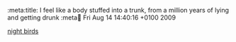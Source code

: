 :meta:title: I feel like a body stuffed into a trunk, from a million years of lying and getting drunk
:meta:date: Fri Aug 14 14:40:16 +0100 2009

[night birds](http://jasoncaleassets.s3-external-3.amazonaws.com/night-birds.mp3)
